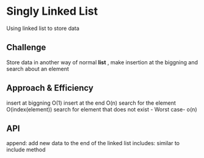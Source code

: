 # Singly Linked List
<!-- Short summary or background information -->
Using linked list to store data

## Challenge
<!-- Description of the challenge -->
Store data in another way of normal **list** , make insertion at the biggning and search about an element

## Approach & Efficiency
<!-- What approach did you take? Why? What is the Big O space/time for this approach? -->
insert at biggning O(1)
insert at the end O(n)
search for the element O(index(element))
search for element that does not exist - Worst case- o(n)
## API
<!-- Description of each method publicly available to your Linked List -->
append: add new data to the end of the linked list
includes: similar to include method
